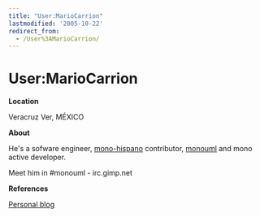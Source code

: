 ```yaml
---
title: "User:MarioCarrion"
lastmodified: '2005-10-22'
redirect_from:
  - /User%3AMarioCarrion/
---
```


User:MarioCarrion
=================

**Location**

Veracruz Ver, MÉXICO

**About**

He's a sofware engineer, [mono-hispano](http://www.monohispano.org) contributor, [monouml](http://www.monouml.org) and mono active developer.

Meet him in #monouml - irc.gimp.net

**References**

[Personal blog](http://mario.monouml.org)

